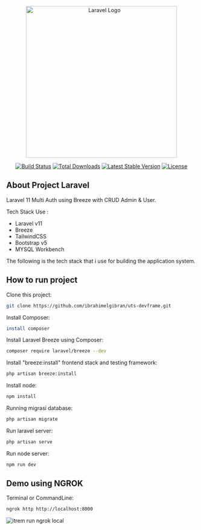 <p align="center"><a href="https://laravel.com" target="_blank"><img src="https://raw.githubusercontent.com/laravel/art/master/logo-lockup/5%20SVG/2%20CMYK/1%20Full%20Color/laravel-logolockup-cmyk-red.svg" width="400" alt="Laravel Logo"></a></p>

<p align="center">
<a href="https://github.com/laravel/framework/actions"><img src="https://github.com/laravel/framework/workflows/tests/badge.svg" alt="Build Status"></a>
<a href="https://packagist.org/packages/laravel/framework"><img src="https://img.shields.io/packagist/dt/laravel/framework" alt="Total Downloads"></a>
<a href="https://packagist.org/packages/laravel/framework"><img src="https://img.shields.io/packagist/v/laravel/framework" alt="Latest Stable Version"></a>
<a href="https://packagist.org/packages/laravel/framework"><img src="https://img.shields.io/packagist/l/laravel/framework" alt="License"></a>
</p>

## About Project Laravel

Laravel 11 Multi Auth using Breeze with CRUD Admin & User.

Tech Stack Use :

-   Laravel v11
-   Breeze
-   TailwindCSS
-   Bootstrap v5
-   MYSQL Workbench

The following is the tech stack that i use for building the application system.

## How to run project

Clone this project:

```bash
git clone https://github.com/ibrahimelgibran/uts-devframe.git
```

Install Composer:

```bash
install composer
```

Install Laravel Breeze using Composer:

```bash
composer require laravel/breeze --dev
```

Install "breeze:install" frontend stack and testing framework:

```bash
php artisan breeze:install
```

Install node:

```bash
npm install
```

Running migrasi database:

```bash
php artisan migrate
```

Run laravel server:

```bash
php artisan serve
```

Run node server:

```bash
npm run dev
```

## Demo using NGROK

Terminal or CommandLine:

```bash
ngrok http http://localhost:8000
```

![itrem run ngrok local](team/ngrok.png)
